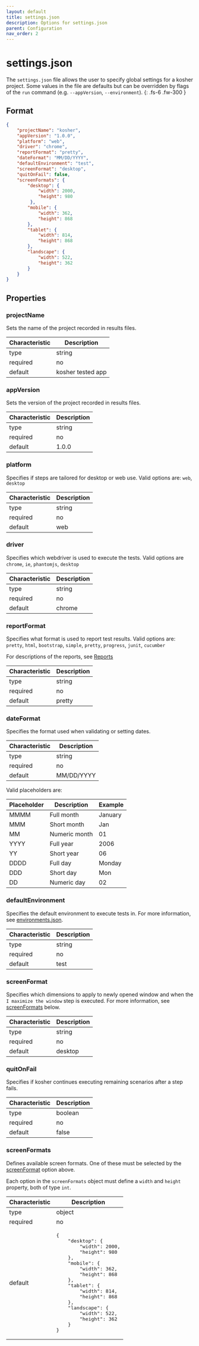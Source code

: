 ```yaml
---
layout: default
title: settings.json
description: Options for settings.json
parent: Configuration
nav_order: 2
---
```


# settings.json

The `settings.json` file allows the user to specify global settings for a kosher project. Some values in the file are defaults but can be overridden by flags of the `run` command (e.g. `--appVersion`, `--environment`).
{: .fs-6 .fw-300 }

## Format

```json
{
    "projectName": "kosher",
    "appVersion": "1.0.0",
    "platform": "web",
    "driver": "chrome",
    "reportFormat": "pretty",
    "dateFormat": "MM/DD/YYYY",
    "defaultEnvironment": "test",
    "screenFormat": "desktop",
    "quitOnFail": false,
    "screenFormats": {
        "desktop": {
            "width": 2000,
            "height": 980
         },
        "mobile": {
            "width": 362,
            "height": 868
        },
        "tablet": {
            "width": 814,
            "height": 868
        },
        "landscape": {
            "width": 522,
            "height": 362
        }
    }
}
```

## Properties

### projectName

Sets the name of the project recorded in results files.

| Characteristic | Description       |
| -------------- | ----------------- |
| type           | string            |
| required       | no                |
| default        | kosher tested app |

### appVersion

Sets the version of the project recorded in results files.

| Characteristic | Description |
| -------------- | ----------- |
| type           | string      |
| required       | no          |
| default        | 1.0.0       |

### platform

Specifies if steps are tailored for desktop or web use. Valid options are: `web`, `desktop`

| Characteristic | Description |
| -------------- | ----------- |
| type           | string      |
| required       | no          |
| default        | web         |

### driver

Specifies which webdriver is used to execute the tests. Valid options are `chrome`, `ie`, `phantomjs`, `desktop`

| Characteristic | Description |
| -------------- | ----------- |
| type           | string      |
| required       | no          |
| default        | chrome      |

### reportFormat

Specifies what format is used to report test results. Valid options are: `pretty`, `html`, `bootstrap`, `simple`, `pretty`, `progress`, `junit`, `cucumber`

For descriptions of the reports, see [Reports](../reports/reports.html)

| Characteristic | Description |
| -------------- | ----------- |
| type           | string      |
| required       | no          |
| default        | pretty      |

### dateFormat

Specifies the format used when validating or setting dates.

| Characteristic | Description |
| -------------- | ----------- |
| type           | string      |
| required       | no          |
| default        | MM/DD/YYYY  |

Valid placeholders are:

| Placeholder | Description   | Example |
| ----------- | ------------- | ------- |
| MMMM        | Full month    | January |
| MMM         | Short month   | Jan     |
| MM          | Numeric month | 01      |
| YYYY        | Full year     | 2006    |
| YY          | Short year    | 06      |
| DDDD        | Full day      | Monday  |
| DDD         | Short day     | Mon     |
| DD          | Numeric day   | 02      |

### defaultEnvironment

Specifies the default environment to execute tests in. For more information, see [environments.json](environments.html).

| Characteristic | Description |
| -------------- | ----------- |
| type           | string      |
| required       | no          |
| default        | test        |

### screenFormat

Specifies which dimensions to apply to newly opened window and when the `I maximize the window` step is executed. For more information, see [screenFormats](#screenformats) below.

| Characteristic | Description |
| -------------- | ----------- |
| type           | string      |
| required       | no          |
| default        | desktop     |

### quitOnFail

Specifies if kosher continues executing remaining scenarios after a step fails.

| Characteristic | Description |
| -------------- | ----------- |
| type           | boolean     |
| required       | no          |
| default        | false       |

### screenFormats

Defines available screen formats. One of these must be selected by the [screenFormat](#screenformat) option above.

Each option in the `screenFormats` object must define a `width` and `height` property, both of type `int`.

<table>
    <thead>
        <tr>
            <th>Characteristic</th>
            <th>Description</th>
        </tr>
    </thead>
    <tbody>
        <tr>
            <td>type</td>
            <td>object</td>
        </tr>
        <tr>
            <td>required</td>
            <td>no</td>
        </tr>
        <tr>
            <td>default</td>
            <td><pre>
{
    "desktop": {
        "width": 2000,
        "height": 980
    },
    "mobile": {
        "width": 362,
        "height": 868
    },
    "tablet": {
        "width": 814,
        "height": 868
    },
    "landscape": {
        "width": 522,
        "height": 362
    }
}</pre>
            </td>
        </tr>
    </tbody>
</table>